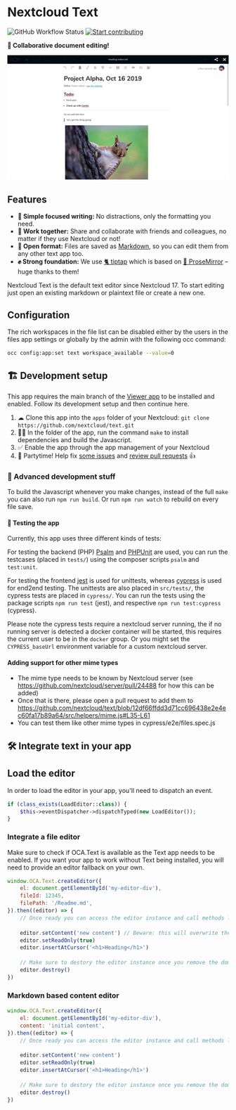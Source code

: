 <!--
  - SPDX-FileCopyrightText: 2019-2024 Nextcloud GmbH and Nextcloud contributors
  - SPDX-License-Identifier: AGPL-3.0-or-later
-->
# Nextcloud Text

![GitHub Workflow Status](https://img.shields.io/github/actions/workflow/status/nextcloud/text/node.yml?branch=main)
[![Start contributing](https://img.shields.io/github/issues/nextcloud/text/good%20first%20issue?color=7057ff&label=Contribute)](https://github.com/nextcloud/text/issues?q=is%3Aissue+is%3Aopen+sort%3Aupdated-desc+label%3A%22good+first+issue%22)


**📑 Collaborative document editing!**

![](img/screenshots/screenshot1.png)

## Features

- **📝 Simple focused writing:** No distractions, only the formatting you need.
- **🙋 Work together:** Share and collaborate with friends and colleagues, no matter if they use Nextcloud or not!
- **💾 Open format:** Files are saved as [Markdown](https://en.wikipedia.org/wiki/Markdown), so you can edit them from any other text app too.
- **✊ Strong foundation:** We use [🐈 tiptap](https://tiptap.dev) which is based on [🦉 ProseMirror](https://prosemirror.net) – huge thanks to them!

Nextcloud Text is the default text editor since Nextcloud 17. To start editing just open an existing markdown or plaintext file or create a new one.

## Configuration

The rich workspaces in the file list can be disabled either by the users in the files app settings or globally by the admin with the following occ command:

```bash
occ config:app:set text workspace_available --value=0
```


## 🏗 Development setup

This app requires the main branch of the [Viewer app](https://github.com/nextcloud/viewer) to be installed and enabled.
Follow its development setup and then continue here.

1. ☁ Clone this app into the `apps` folder of your Nextcloud: `git clone https://github.com/nextcloud/text.git`
2. 👩‍💻 In the folder of the app, run the command `make` to install dependencies and build the Javascript.
3. ✅ Enable the app through the app management of your Nextcloud
4. 🎉 Partytime! Help fix [some issues](https://github.com/nextcloud/text/issues) and [review pull requests](https://github.com/nextcloud/text/pulls) 👍

### 🧙 Advanced development stuff

To build the Javascript whenever you make changes, instead of the full `make` you can also run `npm run build`. Or run `npm run watch` to rebuild on every file save.

#### 🐞 Testing the app

Currently, this app uses three different kinds of tests:

For testing the backend (PHP) [Psalm](https://psalm.dev/) and [PHPUnit](https://phpunit.de/) are used,
you can run the testcases (placed in `tests/`) using the composer scripts `psalm` and `test:unit`.

For testing the frontend [jest](https://jestjs.io/) is used for unittests, whereas [cypress](https://www.cypress.io/) is used for end2end testing.
The unittests are also placed in `src/tests/`, the cypress tests are placed in `cypress/`.
You can run the tests using the package scripts `npm run test` (jest), and respective `npm run test:cypress` (cypress).

Please note the cypress tests require a nextcloud server running, the if no running server is detected a docker container will be started,
this requires the current user to be in the `docker` group.
Or you might set the `CYPRESS_baseUrl` environment variable for a custom nextcloud server.

#### Adding support for other mime types

- The mime type needs to be known by Nextcloud server (see https://github.com/nextcloud/server/pull/24488 for how this can be added)
- Once that is there, please open a pull request to add them to https://github.com/nextcloud/text/blob/12df66ffdd3d71cc696438e2e4ec60fa17b89a64/src/helpers/mime.js#L35-L61
- You can test them like other mime types in cypress/e2e/files.spec.js


## 🛠️ Integrate text in your app

## Load the editor

In order to load the editor in your app, you'll need to dispatch an event.

```php
if (class_exists(LoadEditor::class)) {
	$this->eventDispatcher->dispatchTyped(new LoadEditor());
}
```

### Integrate a file editor

Make sure to check if OCA.Text is available as the Text app needs to be enabled. If you want your app to work without Text being installed, you will need to provide an editor fallback on your own.


```js
window.OCA.Text.createEditor({
	el: document.getElementById('my-editor-div'),
	fileId: 12345,
	filePath: '/Readme.md',
}).then((editor) => {
	// Once ready you can access the editor instance and call methods like:

	editor.setContent('new content') // Beware: this will overwrite the content read from the source file
	editor.setReadOnly(true)
	editor.insertAtCursor('<h1>Heading</h1>')

	// Make sure to destory the editor instance once you remove the dom element
	editor.destroy()
})
```

### Markdown based content editor

```js
window.OCA.Text.createEditor({
	el: document.getElementById('my-editor-div'),
	content: 'initial content',
}).then((editor) => {
	// Once ready you can access the editor instance and call methods like:

	editor.setContent('new content')
	editor.setReadOnly(true)
	editor.insertAtCursor('<h1>Heading</h1>')

	// Make sure to destory the editor instance once you remove the dom element
	editor.destroy()
})
```
